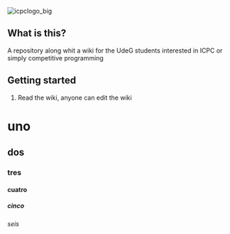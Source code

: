 ![icpclogo_big](https://user-images.githubusercontent.com/28017456/37076648-2e50c626-219d-11e8-8695-cb8cc376f806.png)

## What is this?
A repository along whit a wiki for the UdeG students interested in ICPC or simply competitive programming

## Getting started
  
  1. Read the wiki, anyone can edit the wiki
# uno
## dos
### tres
#### cuatro
##### cinco
###### seis

